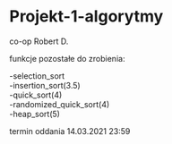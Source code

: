 # Projekt-1-algorytmy
co-op Robert D.

funkcje pozostałe do zrobienia:

-selection_sort \
-insertion_sort(3.5) \
-quick_sort(4) \
-randomized_quick_sort(4) \
-heap_sort(5) 

termin oddania 14.03.2021 23:59



